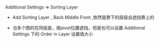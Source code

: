 Additional Settings => Sorting Layer


* Add Sorting Layer , Back Middle Front ,依然是靠下的层级会遮挡靠上的

* 当多个图的在同级是，按pivot位置遮挡，但是也可以设置 Additional Settings 下的 Order in Layer 设置值大小